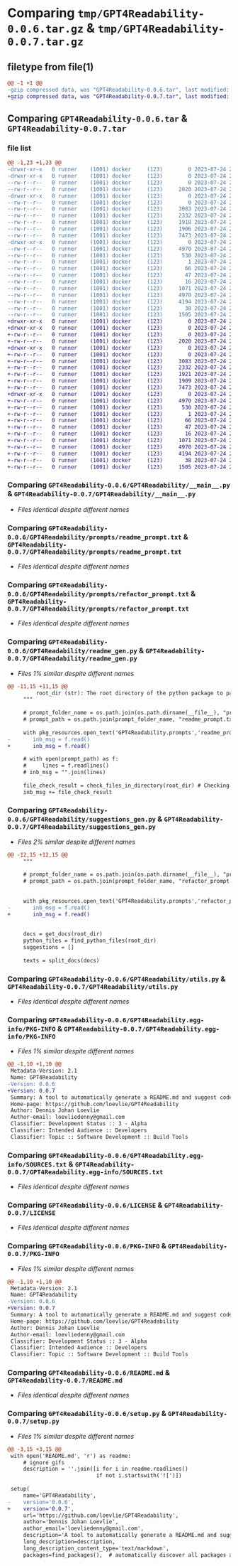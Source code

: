 # Comparing `tmp/GPT4Readability-0.0.6.tar.gz` & `tmp/GPT4Readability-0.0.7.tar.gz`

## filetype from file(1)

```diff
@@ -1 +1 @@
-gzip compressed data, was "GPT4Readability-0.0.6.tar", last modified: Mon Jul 24 21:57:33 2023, max compression
+gzip compressed data, was "GPT4Readability-0.0.7.tar", last modified: Mon Jul 24 22:28:09 2023, max compression
```

## Comparing `GPT4Readability-0.0.6.tar` & `GPT4Readability-0.0.7.tar`

### file list

```diff
@@ -1,23 +1,23 @@
-drwxr-xr-x   0 runner    (1001) docker     (123)        0 2023-07-24 21:57:33.039554 GPT4Readability-0.0.6/
-drwxr-xr-x   0 runner    (1001) docker     (123)        0 2023-07-24 21:57:33.039554 GPT4Readability-0.0.6/GPT4Readability/
--rw-r--r--   0 runner    (1001) docker     (123)        0 2023-07-24 21:57:19.000000 GPT4Readability-0.0.6/GPT4Readability/__init__.py
--rw-r--r--   0 runner    (1001) docker     (123)     2020 2023-07-24 21:57:19.000000 GPT4Readability-0.0.6/GPT4Readability/__main__.py
-drwxr-xr-x   0 runner    (1001) docker     (123)        0 2023-07-24 21:57:33.039554 GPT4Readability-0.0.6/GPT4Readability/prompts/
--rw-r--r--   0 runner    (1001) docker     (123)        0 2023-07-24 21:57:19.000000 GPT4Readability-0.0.6/GPT4Readability/prompts/__init__.py
--rw-r--r--   0 runner    (1001) docker     (123)     3083 2023-07-24 21:57:19.000000 GPT4Readability-0.0.6/GPT4Readability/prompts/readme_prompt.txt
--rw-r--r--   0 runner    (1001) docker     (123)     2332 2023-07-24 21:57:19.000000 GPT4Readability-0.0.6/GPT4Readability/prompts/refactor_prompt.txt
--rw-r--r--   0 runner    (1001) docker     (123)     1918 2023-07-24 21:57:19.000000 GPT4Readability-0.0.6/GPT4Readability/readme_gen.py
--rw-r--r--   0 runner    (1001) docker     (123)     1906 2023-07-24 21:57:19.000000 GPT4Readability-0.0.6/GPT4Readability/suggestions_gen.py
--rw-r--r--   0 runner    (1001) docker     (123)     7473 2023-07-24 21:57:19.000000 GPT4Readability-0.0.6/GPT4Readability/utils.py
-drwxr-xr-x   0 runner    (1001) docker     (123)        0 2023-07-24 21:57:33.039554 GPT4Readability-0.0.6/GPT4Readability.egg-info/
--rw-r--r--   0 runner    (1001) docker     (123)     4970 2023-07-24 21:57:33.000000 GPT4Readability-0.0.6/GPT4Readability.egg-info/PKG-INFO
--rw-r--r--   0 runner    (1001) docker     (123)      530 2023-07-24 21:57:33.000000 GPT4Readability-0.0.6/GPT4Readability.egg-info/SOURCES.txt
--rw-r--r--   0 runner    (1001) docker     (123)        1 2023-07-24 21:57:33.000000 GPT4Readability-0.0.6/GPT4Readability.egg-info/dependency_links.txt
--rw-r--r--   0 runner    (1001) docker     (123)       66 2023-07-24 21:57:33.000000 GPT4Readability-0.0.6/GPT4Readability.egg-info/entry_points.txt
--rw-r--r--   0 runner    (1001) docker     (123)       47 2023-07-24 21:57:33.000000 GPT4Readability-0.0.6/GPT4Readability.egg-info/requires.txt
--rw-r--r--   0 runner    (1001) docker     (123)       16 2023-07-24 21:57:33.000000 GPT4Readability-0.0.6/GPT4Readability.egg-info/top_level.txt
--rw-r--r--   0 runner    (1001) docker     (123)     1071 2023-07-24 21:57:19.000000 GPT4Readability-0.0.6/LICENSE
--rw-r--r--   0 runner    (1001) docker     (123)     4970 2023-07-24 21:57:33.039554 GPT4Readability-0.0.6/PKG-INFO
--rw-r--r--   0 runner    (1001) docker     (123)     4194 2023-07-24 21:57:19.000000 GPT4Readability-0.0.6/README.md
--rw-r--r--   0 runner    (1001) docker     (123)       38 2023-07-24 21:57:33.039554 GPT4Readability-0.0.6/setup.cfg
--rw-r--r--   0 runner    (1001) docker     (123)     1505 2023-07-24 21:57:19.000000 GPT4Readability-0.0.6/setup.py
+drwxr-xr-x   0 runner    (1001) docker     (123)        0 2023-07-24 22:28:09.454870 GPT4Readability-0.0.7/
+drwxr-xr-x   0 runner    (1001) docker     (123)        0 2023-07-24 22:28:09.450870 GPT4Readability-0.0.7/GPT4Readability/
+-rw-r--r--   0 runner    (1001) docker     (123)        0 2023-07-24 22:27:56.000000 GPT4Readability-0.0.7/GPT4Readability/__init__.py
+-rw-r--r--   0 runner    (1001) docker     (123)     2020 2023-07-24 22:27:56.000000 GPT4Readability-0.0.7/GPT4Readability/__main__.py
+drwxr-xr-x   0 runner    (1001) docker     (123)        0 2023-07-24 22:28:09.454870 GPT4Readability-0.0.7/GPT4Readability/prompts/
+-rw-r--r--   0 runner    (1001) docker     (123)        0 2023-07-24 22:27:56.000000 GPT4Readability-0.0.7/GPT4Readability/prompts/__init__.py
+-rw-r--r--   0 runner    (1001) docker     (123)     3083 2023-07-24 22:27:56.000000 GPT4Readability-0.0.7/GPT4Readability/prompts/readme_prompt.txt
+-rw-r--r--   0 runner    (1001) docker     (123)     2332 2023-07-24 22:27:56.000000 GPT4Readability-0.0.7/GPT4Readability/prompts/refactor_prompt.txt
+-rw-r--r--   0 runner    (1001) docker     (123)     1921 2023-07-24 22:27:56.000000 GPT4Readability-0.0.7/GPT4Readability/readme_gen.py
+-rw-r--r--   0 runner    (1001) docker     (123)     1909 2023-07-24 22:27:56.000000 GPT4Readability-0.0.7/GPT4Readability/suggestions_gen.py
+-rw-r--r--   0 runner    (1001) docker     (123)     7473 2023-07-24 22:27:56.000000 GPT4Readability-0.0.7/GPT4Readability/utils.py
+drwxr-xr-x   0 runner    (1001) docker     (123)        0 2023-07-24 22:28:09.454870 GPT4Readability-0.0.7/GPT4Readability.egg-info/
+-rw-r--r--   0 runner    (1001) docker     (123)     4970 2023-07-24 22:28:09.000000 GPT4Readability-0.0.7/GPT4Readability.egg-info/PKG-INFO
+-rw-r--r--   0 runner    (1001) docker     (123)      530 2023-07-24 22:28:09.000000 GPT4Readability-0.0.7/GPT4Readability.egg-info/SOURCES.txt
+-rw-r--r--   0 runner    (1001) docker     (123)        1 2023-07-24 22:28:09.000000 GPT4Readability-0.0.7/GPT4Readability.egg-info/dependency_links.txt
+-rw-r--r--   0 runner    (1001) docker     (123)       66 2023-07-24 22:28:09.000000 GPT4Readability-0.0.7/GPT4Readability.egg-info/entry_points.txt
+-rw-r--r--   0 runner    (1001) docker     (123)       47 2023-07-24 22:28:09.000000 GPT4Readability-0.0.7/GPT4Readability.egg-info/requires.txt
+-rw-r--r--   0 runner    (1001) docker     (123)       16 2023-07-24 22:28:09.000000 GPT4Readability-0.0.7/GPT4Readability.egg-info/top_level.txt
+-rw-r--r--   0 runner    (1001) docker     (123)     1071 2023-07-24 22:27:56.000000 GPT4Readability-0.0.7/LICENSE
+-rw-r--r--   0 runner    (1001) docker     (123)     4970 2023-07-24 22:28:09.454870 GPT4Readability-0.0.7/PKG-INFO
+-rw-r--r--   0 runner    (1001) docker     (123)     4194 2023-07-24 22:27:56.000000 GPT4Readability-0.0.7/README.md
+-rw-r--r--   0 runner    (1001) docker     (123)       38 2023-07-24 22:28:09.454870 GPT4Readability-0.0.7/setup.cfg
+-rw-r--r--   0 runner    (1001) docker     (123)     1505 2023-07-24 22:27:56.000000 GPT4Readability-0.0.7/setup.py
```

### Comparing `GPT4Readability-0.0.6/GPT4Readability/__main__.py` & `GPT4Readability-0.0.7/GPT4Readability/__main__.py`

 * *Files identical despite different names*

### Comparing `GPT4Readability-0.0.6/GPT4Readability/prompts/readme_prompt.txt` & `GPT4Readability-0.0.7/GPT4Readability/prompts/readme_prompt.txt`

 * *Files identical despite different names*

### Comparing `GPT4Readability-0.0.6/GPT4Readability/prompts/refactor_prompt.txt` & `GPT4Readability-0.0.7/GPT4Readability/prompts/refactor_prompt.txt`

 * *Files identical despite different names*

### Comparing `GPT4Readability-0.0.6/GPT4Readability/readme_gen.py` & `GPT4Readability-0.0.7/GPT4Readability/readme_gen.py`

 * *Files 1% similar despite different names*

```diff
@@ -11,15 +11,15 @@
         root_dir (str): The root directory of the python package to parse and generate a readme for
     """
 
     # prompt_folder_name = os.path.join(os.path.dirname(__file__), "prompts")
     # prompt_path = os.path.join(prompt_folder_name, "readme_prompt.txt")
 
     with pkg_resources.open_text('GPT4Readability.prompts','readme_prompt.txt') as f:         
-		inb_msg = f.read()
+	    inb_msg = f.read()
 
     # with open(prompt_path) as f:
     #     lines = f.readlines()
     # inb_msg = "".join(lines)
 
     file_check_result = check_files_in_directory(root_dir) # Checking for the license and requirements.txt
     inb_msg += file_check_result
```

### Comparing `GPT4Readability-0.0.6/GPT4Readability/suggestions_gen.py` & `GPT4Readability-0.0.7/GPT4Readability/suggestions_gen.py`

 * *Files 2% similar despite different names*

```diff
@@ -12,15 +12,15 @@
     """
 
     # prompt_folder_name = os.path.join(os.path.dirname(__file__), "prompts")
     # prompt_path = os.path.join(prompt_folder_name, "refactor_prompt.txt")
 
 
     with pkg_resources.open_text('GPT4Readability.prompts','refactor_prompt.txt') as f:         
-		inb_msg = f.read()
+	    inb_msg = f.read()
 
 
     docs = get_docs(root_dir)
     python_files = find_python_files(root_dir)
     suggestions = []
     
     texts = split_docs(docs)
```

### Comparing `GPT4Readability-0.0.6/GPT4Readability/utils.py` & `GPT4Readability-0.0.7/GPT4Readability/utils.py`

 * *Files identical despite different names*

### Comparing `GPT4Readability-0.0.6/GPT4Readability.egg-info/PKG-INFO` & `GPT4Readability-0.0.7/GPT4Readability.egg-info/PKG-INFO`

 * *Files 1% similar despite different names*

```diff
@@ -1,10 +1,10 @@
 Metadata-Version: 2.1
 Name: GPT4Readability
-Version: 0.0.6
+Version: 0.0.7
 Summary: A tool to automatically generate a README.md and suggest code improvements for any python code repository
 Home-page: https://github.com/loevlie/GPT4Readability
 Author: Dennis Johan Loevlie
 Author-email: loevliedenny@gmail.com
 Classifier: Development Status :: 3 - Alpha
 Classifier: Intended Audience :: Developers
 Classifier: Topic :: Software Development :: Build Tools
```

### Comparing `GPT4Readability-0.0.6/GPT4Readability.egg-info/SOURCES.txt` & `GPT4Readability-0.0.7/GPT4Readability.egg-info/SOURCES.txt`

 * *Files identical despite different names*

### Comparing `GPT4Readability-0.0.6/LICENSE` & `GPT4Readability-0.0.7/LICENSE`

 * *Files identical despite different names*

### Comparing `GPT4Readability-0.0.6/PKG-INFO` & `GPT4Readability-0.0.7/PKG-INFO`

 * *Files 1% similar despite different names*

```diff
@@ -1,10 +1,10 @@
 Metadata-Version: 2.1
 Name: GPT4Readability
-Version: 0.0.6
+Version: 0.0.7
 Summary: A tool to automatically generate a README.md and suggest code improvements for any python code repository
 Home-page: https://github.com/loevlie/GPT4Readability
 Author: Dennis Johan Loevlie
 Author-email: loevliedenny@gmail.com
 Classifier: Development Status :: 3 - Alpha
 Classifier: Intended Audience :: Developers
 Classifier: Topic :: Software Development :: Build Tools
```

### Comparing `GPT4Readability-0.0.6/README.md` & `GPT4Readability-0.0.7/README.md`

 * *Files identical despite different names*

### Comparing `GPT4Readability-0.0.6/setup.py` & `GPT4Readability-0.0.7/setup.py`

 * *Files 1% similar despite different names*

```diff
@@ -3,15 +3,15 @@
 with open('README.md', 'r') as readme:
     # ignore gifs
     description = ''.join([i for i in readme.readlines()
                            if not i.startswith('![')])
 
 setup(
     name='GPT4Readability',
-    version='0.0.6',
+    version='0.0.7',
     url='https://github.com/loevlie/GPT4Readability',
     author='Dennis Johan Loevlie',
     author_email='loevliedenny@gmail.com',
     description='A tool to automatically generate a README.md and suggest code improvements for any python code repository',
     long_description=description,
     long_description_content_type='text/markdown',
     packages=find_packages(),  # automatically discover all packages and subpackages
```

